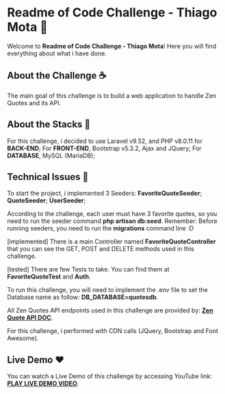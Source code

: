 # Readme of Code Challenge - Thiago Mota 📜

Welcome to **Readme of Code Challenge - Thiago Mota**! Here you will find everything about what i have done.

## About the Challenge ☕️

The main goal of this challenge is to build a web application to handle Zen Quotes and its API.

## About the Stacks 📜

For this challenge, i decided to use Laravel v9.52, and PHP v8.0.11 for **BACK-END**;
For **FRONT-END**, Bootstrap v5.3.2, Ajax and JQuery;
For **DATABASE**, MySQL (MariaDB);

## Technical Issues 🦄

To start the project, i implemented 3 Seeders:
**FavoriteQuoteSeeder**;
**QuoteSeeder**;
**UserSeeder**;

According to the challenge, each user must have 3 favorite quotes, so you need to run the seeder command **php artisan db:seed**. Remember: Before running seeders, you need to run the **migrations** command line :D

[implemented] There is a main Controller named **FavoriteQuoteController** that you can see the GET, POST and DELETE methods used in this challenge.

[tested] There are few Tests to take. You can find them at **FavoriteQuoteTest** and **Auth**.

To run this challenge, you will need to implement the .env file to set the Database name as follow:
**DB_DATABASE=quotesdb**.

All Zen Quotes API endpoints used in this challenge are provided by: **[Zen Quote API DOC](https://zenquotes.io/)**.

For this challenge, i performed with CDN calls (JQuery, Bootstrap and Font Awesome).

## Live Demo ❤️

You can watch a Live Demo of this challenge by accessing YouTube link: **[PLAY LIVE DEMO VIDEO](https://zenquotes.io/)**.
